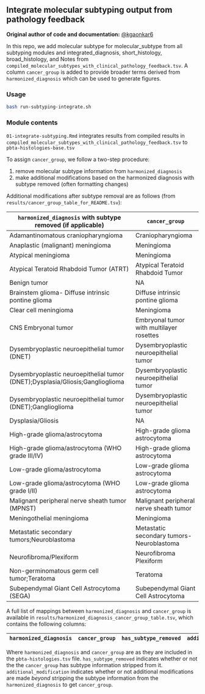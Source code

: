 ## Integrate molecular subtyping output from pathology feedback

**Original author of code and documentation:** [@kgaonkar6](https://github.com/kgaonkar6)

In this repo, we add molecular subtype for molecular_subtype from all subtyping modules and integrated_diagnosis, short_histology, broad_histology, and Notes from `compiled_molecular_subtypes_with_clinical_pathology_feedback.tsv`. A column `cancer_group` is added to provide broader terms derived from `harmonized_diagnosis` which can be used to generate figures.

### Usage
```sh
bash run-subtyping-integrate.sh
```

### Module contents

`01-integrate-subtyping.Rmd` integrates results from compiled results in `compiled_molecular_subtypes_with_clinical_pathology_feedback.tsv` to `pbta-histologies-base.tsv`

To assign `cancer_group`, we follow a two-step procedure:

1) remove molecular subtype information from `harmonized_diagnosis`
2) make additional modifications based on the harmonized diagnosis with subtype removed (often formatting changes)

Additional modifications after subtype removal are as follows (from `results/cancer_group_table_for_README.tsv`):

| `harmonized_diagnosis` with subtype removed (if applicable) |	`cancer_group` |
|------------------------------------------------------------|-----------------|
| Adamantinomatous craniopharyngioma	| Craniopharyngioma
| Anaplastic (malignant) meningioma	| Meningioma
| Atypical meningioma	| Meningioma
| Atypical Teratoid Rhabdoid Tumor (ATRT)	| Atypical Teratoid Rhabdoid Tumor
| Benign tumor |	NA
| Brainstem glioma- Diffuse intrinsic pontine glioma |	Diffuse intrinsic pontine glioma
| Clear cell meningioma	| Meningioma
| CNS Embryonal tumor	| Embryonal tumor with multilayer rosettes
| Dysembryoplastic neuroepithelial tumor (DNET)	| Dysembryoplastic neuroepithelial tumor
| Dysembryoplastic neuroepithelial tumor (DNET);Dysplasia/Gliosis;Ganglioglioma	| Dysembryoplastic neuroepithelial tumor
| Dysembryoplastic neuroepithelial tumor (DNET);Ganglioglioma | Dysembryoplastic neuroepithelial tumor
| Dysplasia/Gliosis	| NA
| High-grade glioma/astrocytoma	| High-grade glioma astrocytoma
| High-grade glioma/astrocytoma (WHO grade III/IV)	| High-grade glioma astrocytoma
| Low-grade glioma/astrocytoma |	Low-grade glioma astrocytoma
| Low-grade glioma/astrocytoma (WHO grade I/II)	| Low-grade glioma astrocytoma
| Malignant peripheral nerve sheath tumor (MPNST) |	Malignant peripheral nerve sheath tumor
| Meningothelial meningioma	| Meningioma
| Metastatic secondary tumors;Neuroblastoma	| Metastatic secondary tumors-Neuroblastoma
| Neurofibroma/Plexiform | Neurofibroma Plexiform
| Non-germinomatous germ cell tumor;Teratoma |	Teratoma
| Subependymal Giant Cell Astrocytoma (SEGA) | Subependymal Giant Cell Astrocytoma


A full list of mappings between `harmonized_diagnosis` and `cancer_group` is available in `results/harmonized_diagnosis_cancer_group_table.tsv`, which contains the following columns:

| `harmonized_diagnosis` | `cancer_group` | `has_subtype_removed` | `additional_modification` |
|----------------------|---------------|---------------------|--------------------------|

Where `harmonized_diagnosis` and `cancer_group` are as they are included in the `pbta-histologies.tsv` file. 
`has_subtype_removed` indicates whether or not the the `cancer_group` has subtype information stripped from it.
`additional_modification` indicates whether or not additional modifications are made _beyond_ stripping the subtype information from the `harmonized_diagnosis` to get `cancer_group`.
